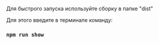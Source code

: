 Для быстрого запуска используйте сборку в папке "dist"

Для этого введите в терминале команду:

### `npm run show`
